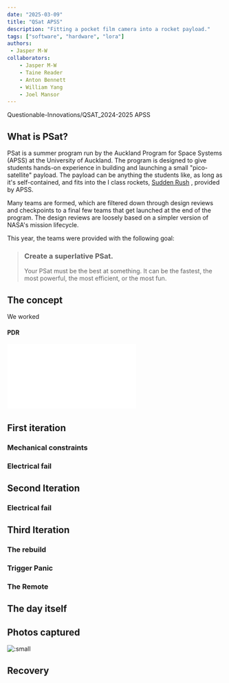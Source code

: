 ```yaml
---
date: "2025-03-09"
title: "QSat APSS"
description: "Fitting a pocket film camera into a rocket payload."
tags: ["software", "hardware", "lora"]
authors:
 - Jasper M-W
collaborators:
    - Jasper M-W
    - Taine Reader
    - Anton Bennett
    - William Yang
    - Joel Mansor
---
```


<script lang="ts">
    import MarkdownLink from "$md/MarkdownLink.svelte";
    import YoutubeEmbed from "$md/YoutubeEmbed.svelte";
    import FancyQuote from "$md/FancyQuote.svelte";
    import HighlightedBlock from "$md/HighlightedBlock.svelte";
    import ProConTable from "$md/ProConTable.svelte";
    import RedactedText from "$md/RedactedText.svelte";
</script>

<MarkdownLink href="https://github.com/questionable-innovations/QSAT_2024-2025">Questionable-Innovations/QSAT_2024-2025</MarkdownLink>
<MarkdownLink href="https://apss.space.auckland.ac.nz/">APSS</MarkdownLink>

## What is PSat?
PSat is a summer program run by the Auckland Program for Space Systems (APSS) at the University of Auckland. The program is designed to give students hands-on experience in building and launching a small "pico-satellite" payload. The payload can be anything the students like, as long as it's self-contained, and fits into the I class rockets, [Sudden Rush](https://locprecision.com/products/sudden-rush) , provided by APSS.

Many teams are formed, which are filtered down through design reviews and checkpoints to a final few teams that get launched at the end of the program. The design reviews are loosely based on a simpler version of NASA's mission lifecycle.

This year, the teams were provided with the following goal:
> ### Create a superlative PSat.
> Your PSat must be the best at something. It can be the fastest, the most powerful, the most efficient, or the most fun. 

## The concept

We worked

#### PDR
![](./QSatPDR.pdf)

## First iteration
### Mechanical constraints
### Electrical fail

## Second Iteration
### Electrical fail

## Third Iteration

### The rebuild
### Trigger Panic
### The Remote

## The day itself

## Photos captured
![:small](./onboard_camera/)

## Recovery



